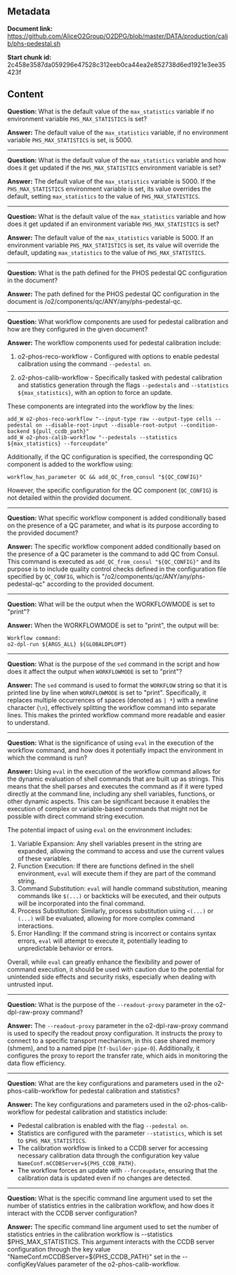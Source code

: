 ## Metadata

**Document link:** https://github.com/AliceO2Group/O2DPG/blob/master/DATA/production/calib/phs-pedestal.sh

**Start chunk id:** 2c458e3587da059296e47528c312eeb0ca44ea2e852738d6ed1921e3ee35423f

## Content

**Question:** What is the default value of the `max_statistics` variable if no environment variable `PHS_MAX_STATISTICS` is set?

**Answer:** The default value of the `max_statistics` variable, if no environment variable `PHS_MAX_STATISTICS` is set, is 5000.

---

**Question:** What is the default value of the `max_statistics` variable and how does it get updated if the `PHS_MAX_STATISTICS` environment variable is set?

**Answer:** The default value of the `max_statistics` variable is 5000. If the `PHS_MAX_STATISTICS` environment variable is set, its value overrides the default, setting `max_statistics` to the value of `PHS_MAX_STATISTICS`.

---

**Question:** What is the default value of the `max_statistics` variable and how does it get updated if an environment variable `PHS_MAX_STATISTICS` is set?

**Answer:** The default value of the `max_statistics` variable is 5000. If an environment variable `PHS_MAX_STATISTICS` is set, its value will override the default, updating `max_statistics` to the value of `PHS_MAX_STATISTICS`.

---

**Question:** What is the path defined for the PHOS pedestal QC configuration in the document?

**Answer:** The path defined for the PHOS pedestal QC configuration in the document is /o2/components/qc/ANY/any/phs-pedestal-qc.

---

**Question:** What workflow components are used for pedestal calibration and how are they configured in the given document?

**Answer:** The workflow components used for pedestal calibration include:

1. o2-phos-reco-workflow - Configured with options to enable pedestal calibration using the command `--pedestal on`.

2. o2-phos-calib-workflow - Specifically tasked with pedestal calibration and statistics generation through the flags `--pedestals` and `--statistics ${max_statistics}`, with an option to force an update.

These components are integrated into the workflow by the lines:

```
add_W o2-phos-reco-workflow "--input-type raw --output-type cells --pedestal on --disable-root-input --disable-root-output --condition-backend ${pull_ccdb_path}" 
add_W o2-phos-calib-workflow "--pedestals --statistics ${max_statistics} --forceupdate"
```

Additionally, if the QC configuration is specified, the corresponding QC component is added to the workflow using:

```
workflow_has_parameter QC && add_QC_from_consul "${QC_CONFIG}"
```

However, the specific configuration for the QC component (`QC_CONFIG`) is not detailed within the provided document.

---

**Question:** What specific workflow component is added conditionally based on the presence of a QC parameter, and what is its purpose according to the provided document?

**Answer:** The specific workflow component added conditionally based on the presence of a QC parameter is the command to add QC from Consul. This command is executed as `add_QC_from_consul "${QC_CONFIG}"` and its purpose is to include quality control checks defined in the configuration file specified by `QC_CONFIG`, which is "/o2/components/qc/ANY/any/phs-pedestal-qc" according to the provided document.

---

**Question:** What will be the output when the WORKFLOWMODE is set to "print"?

**Answer:** When the WORKFLOWMODE is set to "print", the output will be:
```
Workflow command:
o2-dpl-run ${ARGS_ALL} ${GLOBALDPLOPT}
```

---

**Question:** What is the purpose of the `sed` command in the script and how does it affect the output when `WORKFLOWMODE` is set to "print"?

**Answer:** The `sed` command is used to format the `WORKFLOW` string so that it is printed line by line when `WORKFLOWMODE` is set to "print". Specifically, it replaces multiple occurrences of spaces (denoted as `| *`) with a newline character (`\n`), effectively splitting the workflow command into separate lines. This makes the printed workflow command more readable and easier to understand.

---

**Question:** What is the significance of using `eval` in the execution of the workflow command, and how does it potentially impact the environment in which the command is run?

**Answer:** Using `eval` in the execution of the workflow command allows for the dynamic evaluation of shell commands that are built up as strings. This means that the shell parses and executes the command as if it were typed directly at the command line, including any shell variables, functions, or other dynamic aspects. This can be significant because it enables the execution of complex or variable-based commands that might not be possible with direct command string execution.

The potential impact of using `eval` on the environment includes:

1. Variable Expansion: Any shell variables present in the string are expanded, allowing the command to access and use the current values of these variables.
2. Function Execution: If there are functions defined in the shell environment, `eval` will execute them if they are part of the command string.
3. Command Substitution: `eval` will handle command substitution, meaning commands like `$(...)` or backticks will be executed, and their outputs will be incorporated into the final command.
4. Process Substitution: Similarly, process substitution using `<(...)` or `(...)` will be evaluated, allowing for more complex command interactions.
5. Error Handling: If the command string is incorrect or contains syntax errors, `eval` will attempt to execute it, potentially leading to unpredictable behavior or errors.

Overall, while `eval` can greatly enhance the flexibility and power of command execution, it should be used with caution due to the potential for unintended side effects and security risks, especially when dealing with untrusted input.

---

**Question:** What is the purpose of the `--readout-proxy` parameter in the o2-dpl-raw-proxy command?

**Answer:** The `--readout-proxy` parameter in the o2-dpl-raw-proxy command is used to specify the readout proxy configuration. It instructs the proxy to connect to a specific transport mechanism, in this case shared memory (shmem), and to a named pipe (`tf-builder-pipe-0`). Additionally, it configures the proxy to report the transfer rate, which aids in monitoring the data flow efficiency.

---

**Question:** What are the key configurations and parameters used in the o2-phos-calib-workflow for pedestal calibration and statistics?

**Answer:** The key configurations and parameters used in the o2-phos-calib-workflow for pedestal calibration and statistics include:

- Pedestal calibration is enabled with the flag `--pedestal on`.
- Statistics are configured with the parameter `--statistics`, which is set to `$PHS_MAX_STATISTICS`.
- The calibration workflow is linked to a CCDB server for accessing necessary calibration data through the configuration key value `NameConf.mCCDBServer=${PHS_CCDB_PATH}`.
- The workflow forces an update with `--forceupdate`, ensuring that the calibration data is updated even if no changes are detected.

---

**Question:** What is the specific command line argument used to set the number of statistics entries in the calibration workflow, and how does it interact with the CCDB server configuration?

**Answer:** The specific command line argument used to set the number of statistics entries in the calibration workflow is --statistics $PHS_MAX_STATISTICS. This argument interacts with the CCDB server configuration through the key value "NameConf.mCCDBServer=${PHS_CCDB_PATH}" set in the --configKeyValues parameter of the o2-phos-calib-workflow.